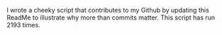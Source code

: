 I wrote a cheeky script that contributes to my Github by updating this ReadMe to illustrate why more than commits matter. This script has run 2193 times.
